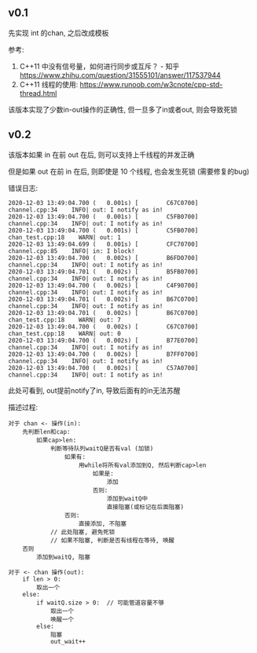 ## v0.1

先实现 int 的chan, 之后改成模板

参考:
1. C++11 中没有信号量，如何进行同步或互斥？ - 知乎
https://www.zhihu.com/question/31555101/answer/117537944
2. C++11 线程的使用: https://www.runoob.com/w3cnote/cpp-std-thread.html

该版本实现了少数in-out操作的正确性, 但一旦多了in或者out, 则会导致死锁


## v0.2

该版本如果 in 在前 out 在后, 则可以支持上千线程的并发正确

但是如果 out 在前 in 在后, 则即使是 10 个线程, 也会发生死锁 (需要修复的bug)

错误日志:
```
2020-12-03 13:49:04.700 (   0.001s) [        C67C0700]                   channel.cpp:34    INFO| out: I notify as in!
2020-12-03 13:49:04.700 (   0.001s) [        C5FB0700]                   channel.cpp:34    INFO| out: I notify as in!
2020-12-03 13:49:04.700 (   0.001s) [        C5FB0700]                 chan_test.cpp:18    WARN| out: 1
2020-12-03 13:49:04.699 (   0.001s) [        CFC70700]                   channel.cpp:85    INFO| in: I block!
2020-12-03 13:49:04.700 (   0.002s) [        B6FD0700]                   channel.cpp:34    INFO| out: I notify as in!
2020-12-03 13:49:04.701 (   0.002s) [        B5FB0700]                   channel.cpp:34    INFO| out: I notify as in!
2020-12-03 13:49:04.700 (   0.002s) [        C4F90700]                   channel.cpp:34    INFO| out: I notify as in!
2020-12-03 13:49:04.701 (   0.002s) [        B67C0700]                   channel.cpp:34    INFO| out: I notify as in!
2020-12-03 13:49:04.701 (   0.002s) [        B67C0700]                 chan_test.cpp:18    WARN| out: 7
2020-12-03 13:49:04.700 (   0.002s) [        C67C0700]                 chan_test.cpp:18    WARN| out: 0
2020-12-03 13:49:04.700 (   0.002s) [        B77E0700]                   channel.cpp:34    INFO| out: I notify as in!
2020-12-03 13:49:04.700 (   0.002s) [        B7FF0700]                   channel.cpp:34    INFO| out: I notify as in!
2020-12-03 13:49:04.700 (   0.002s) [        C57A0700]                   channel.cpp:34    INFO| out: I notify as in!
```
此处可看到, out提前notify了in, 导致后面有的in无法苏醒

描述过程:
```
对于 chan <- 操作(in):
    先判断len和cap:
        如果cap>len:
            判断等待队列waitQ是否有val (加锁)
                如果有:
                    用while将所有val添加到Q, 然后判断cap>len
                        如果是:
                            添加
                        否则:
                            添加到waitQ中
                            直接阻塞(或标记在后面阻塞)
                否则:
                    直接添加, 不阻塞
            // 此处阻塞, 避免死锁
            // 如果不阻塞, 判断是否有线程在等待, 唤醒
    否则
        添加到waitQ, 阻塞
        
对于 <- chan 操作(out):
    if len > 0:
        取出一个
    else:
        if waitQ.size > 0:  // 可能管道容量不够
            取出一个
            唤醒一个
        else:
            阻塞
            out_wait++
```
